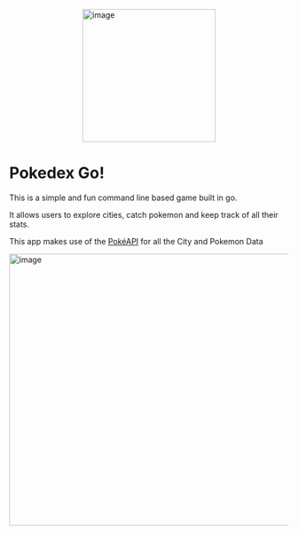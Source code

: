 <div style="width: 100%">

<img width="240" alt="image" src="https://github.com/user-attachments/assets/64f001f6-b156-4037-a798-6d6918b0e55f" style="display:block; margin: 0 auto;" />

</div>

# Pokedex Go!

This is a simple and fun command line based game built in go.

It allows users to explore cities, catch pokemon and keep track of all their stats.

This app makes use of the [PokéAPI](https://pokeapi.co/) for all the City and Pokemon Data

<img width="574" height="491" alt="image" src="https://github.com/user-attachments/assets/18ca04bb-f407-4d63-9102-f2155c2c6b4d" />
